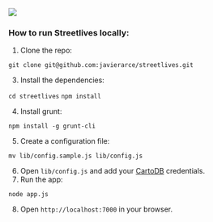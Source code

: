 ![](https://travis-ci.org/javierarce/streetlives.svg?branch=master)

### How to run Streetlives locally:

1. Clone the repo:

`git clone git@github.com:javierarce/streetlives.git`

3. Install the dependencies:

`cd streetlives`
`npm install`

4. Install grunt:

`npm install -g grunt-cli`

5. Create a configuration file:

`mv lib/config.sample.js lib/config.js`

6. Open `lib/config.js` and add your [CartoDB](http://cartodb.com) credentials.
7. Run the app:

`node app.js`

8. Open `http://localhost:7000` in your browser.
